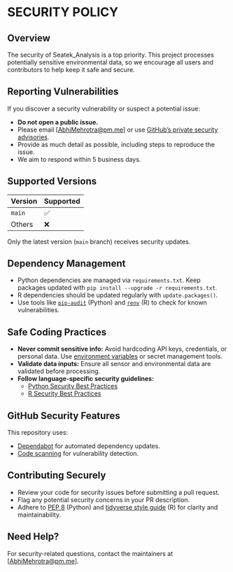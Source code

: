 # SECURITY POLICY

## Overview

The security of Seatek_Analysis is a top priority. This project processes potentially sensitive environmental data, so we encourage all users and contributors to help keep it safe and secure.

## Reporting Vulnerabilities

If you discover a security vulnerability or suspect a potential issue:

- **Do not open a public issue.**
- Please email [AbhiMehrotra@pm.me] or use [GitHub’s private security advisories](https://docs.github.com/en/code-security/security-advisories/repository-advisories/about-repository-security-advisories).
- Provide as much detail as possible, including steps to reproduce the issue.
- We aim to respond within 5 business days.

## Supported Versions

| Version  | Supported     |
|----------|--------------|
| `main`   | :white_check_mark: |
| Others   | :x:          |

Only the latest version (`main` branch) receives security updates.

## Dependency Management

- Python dependencies are managed via `requirements.txt`. Keep packages updated with `pip install --upgrade -r requirements.txt`.
- R dependencies should be updated regularly with `update.packages()`.
- Use tools like [`pip-audit`](https://pypi.org/project/pip-audit/) (Python) and [`renv`](https://rstudio.github.io/renv/) (R) to check for known vulnerabilities.

## Safe Coding Practices

- **Never commit sensitive info:** Avoid hardcoding API keys, credentials, or personal data. Use [environment variables](https://docs.python.org/3/library/os.html#os.environ) or secret management tools.
- **Validate data inputs:** Ensure all sensor and environmental data are validated before processing.
- **Follow language-specific security guidelines:**  
  - [Python Security Best Practices](https://docs.python.org/3/howto/security.html)  
  - [R Security Best Practices](https://cran.r-project.org/web/views/Security.html)

## GitHub Security Features

This repository uses:
- [Dependabot](https://docs.github.com/en/code-security/supply-chain-security/keeping-your-dependencies-updated-automatically) for automated dependency updates.
- [Code scanning](https://docs.github.com/en/code-security/code-scanning) for vulnerability detection.

## Contributing Securely

- Review your code for security issues before submitting a pull request.
- Flag any potential security concerns in your PR description.
- Adhere to [PEP 8](https://peps.python.org/pep-0008/) (Python) and [tidyverse style guide](https://style.tidyverse.org/) (R) for clarity and maintainability.

## Need Help?

For security-related questions, contact the maintainers at [AbhiMehrotra@pm.me].
